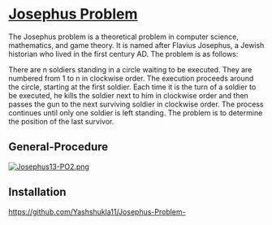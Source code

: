 
<b><u><h1>Josephus Problem</h1></u></b>

The Josephus problem is a theoretical problem in computer science, mathematics, and game theory. It is named after Flavius Josephus, a Jewish historian who lived in the first century AD. The problem is as follows:

There are n soldiers standing in a circle waiting to be executed. They are numbered from 1 to n in clockwise order. The execution proceeds around the circle, starting at the first soldier. Each time it is the turn of a soldier to be executed, he kills the soldier next to him in clockwise order and then passes the gun to the next surviving soldier in clockwise order. The process continues until only one soldier is left standing. The problem is to determine the position of the last survivor.



## General-Procedure 

[![Josephus13-PO2.png](https://i.postimg.cc/s2Kv1XcQ/Josephus13-PO2.png)](https://postimg.cc/Ffd9BhwN)


## Installation

https://github.com/Yashshukla11/Josephus-Problem-

    
